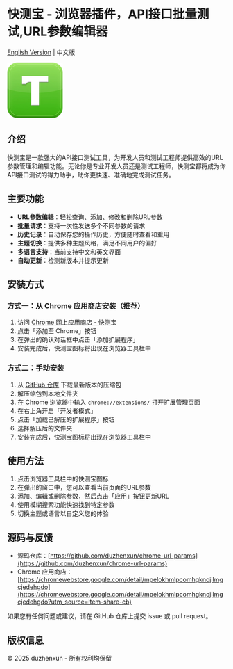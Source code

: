 # 快测宝 - 浏览器插件，API接口批量测试,URL参数编辑器

[English Version](README_EN.md) | 中文版

![快测宝图标](images/icon128.png)

## 介绍

快测宝是一款强大的API接口测试工具，为开发人员和测试工程师提供高效的URL参数管理和编辑功能。无论你是专业开发人员还是测试工程师，快测宝都将成为你API接口测试的得力助手，助你更快速、准确地完成测试任务。

## 主要功能

- **URL参数编辑**：轻松查询、添加、修改和删除URL参数
- **批量请求**：支持一次性发送多个不同参数的请求
- **历史记录**：自动保存您的操作历史，方便随时查看和重用
- **主题切换**：提供多种主题风格，满足不同用户的偏好
- **多语言支持**：当前支持中文和英文界面
- **自动更新**：检测新版本并提示更新

## 安装方式

### 方式一：从 Chrome 应用商店安装（推荐）

1. 访问 [Chrome 网上应用商店 - 快测宝](https://chromewebstore.google.com/detail/mpelokhmlpcomhgknojilmgcjedehgdo?utm_source=item-share-cb)
2. 点击「添加至 Chrome」按钮
3. 在弹出的确认对话框中点击「添加扩展程序」
4. 安装完成后，快测宝图标将出现在浏览器工具栏中

### 方式二：手动安装

1. 从 [GitHub 仓库](https://github.com/duzhenxun/chrome-url-params) 下载最新版本的压缩包
2. 解压缩包到本地文件夹
3. 在 Chrome 浏览器中输入 `chrome://extensions/` 打开扩展管理页面
4. 在右上角开启「开发者模式」
5. 点击「加载已解压的扩展程序」按钮
6. 选择解压后的文件夹
7. 安装完成后，快测宝图标将出现在浏览器工具栏中

## 使用方法

1. 点击浏览器工具栏中的快测宝图标
2. 在弹出的窗口中，您可以查看当前页面的URL参数
3. 添加、编辑或删除参数，然后点击「应用」按钮更新URL
4. 使用模糊搜索功能快速找到特定参数
5. 切换主题或语言以自定义您的体验

## 源码与反馈

- 源码仓库：[https://github.com/duzhenxun/chrome-url-params](https://github.com/duzhenxun/chrome-url-params)
- Chrome 应用商店：[https://chromewebstore.google.com/detail/mpelokhmlpcomhgknojilmgcjedehgdo](https://chromewebstore.google.com/detail/mpelokhmlpcomhgknojilmgcjedehgdo?utm_source=item-share-cb)

如果您有任何问题或建议，请在 GitHub 仓库上提交 issue 或 pull request。

## 版权信息

© 2025 duzhenxun - 所有权利均保留
